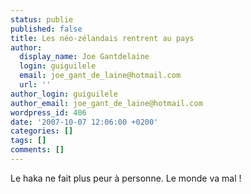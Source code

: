 ```yaml
---
status: publie
published: false
title: Les néo-zélandais rentrent au pays
author:
  display_name: Joe Gantdelaine
  login: guiguilele
  email: joe_gant_de_laine@hotmail.com
  url: ''
author_login: guiguilele
author_email: joe_gant_de_laine@hotmail.com
wordpress_id: 406
date: '2007-10-07 12:06:00 +0200'
categories: []
tags: []
comments: []
---
```

Le haka ne fait plus peur à personne. Le monde va mal !
